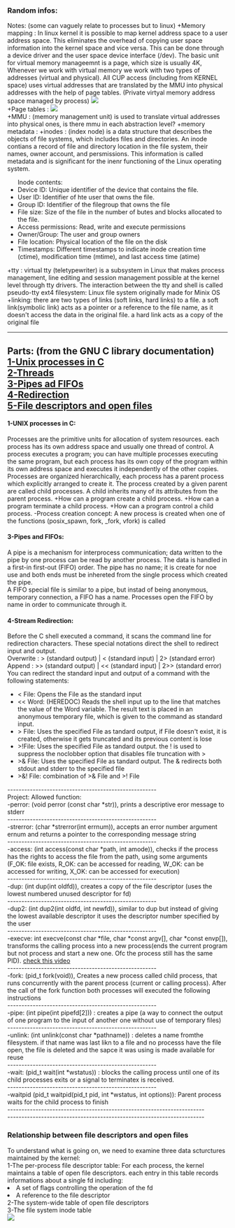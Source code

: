 <h3>Random infos: </h3>
Notes: (some can vaguely relate to processes but to linux)
+Memory mapping : In linux kernel it is possible to map kernel address space to a user address space. This eliminates the overhead of copying user space information into the kernel space and vice versa. This can be done through a device driver and the user space device interface (/dev).
The basic unit for virtual memory manageemnt is a page, which size is usually 4K, Whenever we work with virtual memory we work with two types of addresses (virtual and physical). All CUP access (including from KERNEL space) uses virtual addresses that are translated by the MMU into physical addresses with the help of page tables. (Private virtyal memory address space managed by process) 
<img src="./learning_materiels/mmu.png"><br>
+Page tables : 
<img src="./learning_materiels/page.png"><br>
+MMU : (memory management unit) is used to translate virtual addresses into physical ones, is there mmu in each abstraction level? 
+memory metadata : 
+inodes : (index node) is a data structure that describes the objects of file systems, which includes files and directories. An inode contians a record of file and directory location in the file system, their names, owner account, and persmissions. This information is called metadata and is significant for the inenr functioning of the Linux operating system.
<ul>
Inode contents:
	<li>Device ID: Unique identifier of the device that contains the file.</li>
	<li>User ID: Identifier of hte user that owns the file. </li>
	<li>Group ID: Identifier of the filegroup that owns the file</li>
	<li>File size: Size of the file in the number of butes and blocks allocated to the file.</li>
	<li>Access permissions: Read, write and execute permissions</li>
	<li>Owner/Group: The user and group owners</lI>
	<li>File location: Physical location of the file on the disk</li>
	<li>Timestamps: Different timestamps to indicate inode creation time (ctime), modification time (mtime), and last access time (atime) </li> 
</ul>
+tty : virtual tty (teletypewriter) is a subsystem in Linux that makes process management, line editing and session management possible at the kernel level through tty drivers. The interaction between the tty and shell is called pseudo-tty
ext4 filesystem: Linux file system originally made for Minix OS
+linking: there are two types of links (soft links, hard links) to a file. a soft link(symbolic link) acts as a pointer or a reference to the file name, as it doesn't access the data in the original file. a hard link acts as a copy of the original file

************************************************************************************************************************************************************************************************************************************************************
Parts: (from the GNU C library documentation)<br>
<a href="#processes">1-Unix processes in C</a><br>
<a href="#threads">2-Threads</a><br>
<a href="#pipes">3-Pipes ad FIFOs</a><br>
<a href="#redirection">4-Redirection</a><br>
<a href="#file_descriptors">5-File descriptors and open files</a>
------------------------------

<h4 id="processes">1-UNIX processes in C: </h4>
<p>
Processes are the primitive units for allocation of system resources. each process has its own address space and usually one thread of control. A process executes a program; you can have multiple processes executing the same program, but each process has its own copy of the program within its own address space and executes it independently of the other copies.
Processes are organized hierarchically, each process has a parent process which explicitly arranged to create it. The process created by a given parent are called child processes. A child inherits many of its attributes from the parent process.
+How can a program create a child process.
+How can a program terminate a child process.
+How can a program control a child process.
	-Process creation concept: A new process is created when one of the functions (posix_spawn, fork, _fork, vfork) is called
</p>
<h4 id="pipes">3-Pipes and FIFOs: </h4>
A pipe is a mechanism for interprocess communication; data written to the pipe by one process can be read by another process. The data is handled in a first-in first-out (FIFO) order. The pipe has no name; it is create for noe use and both ends must be inhereted from the single process which created the pipe.<br>
A FIFO special file is similar to a pipe, but instad of being anonymous, temporary connection, a FIFO has a name. Processes open the FIFO by name in order to communicate through it.<br>
<h4 id="redirection">4-Stream Redirection:</h4>
Before the C shell executed a command, it scans the command line for redirection characters. These special notations direct the shell to redirect input and output.<br>
Overwrite : > (standard output) | < (standard input) | 2> (standard error)<br>
Append	  : >> (standard output) | << (standard input) | 2>> (standard error)<br>
You can redirect the standard input and output of a command with the following statements:<br>
<ul>
	<li>< File: Opens the File as the standard input</li>
	<li><< Word: (HEREDOC) Reads the shell input up to the line that matches the value of the Word variable. The result text is placed in an anonymous temporary file, which is given to the command as standard input.</li>
	<li>> File: Uses the specified File as tandard output, if File doesn't exist, it is created, otherwise it gets truncated and its previous content is lose</li>
	<li>>!File: Uses the specified File as tandard output. the ! is used to suppress the noclobber option that disables file truncation with > </li>
	<li>>& File: Uses the specified File as tandard output. The & redirects both stdout and stderr to the specified file</li>
	<li>>&! File: combination of >& File and >! File</li>
</ul>
-----------------------------------------------------<br>
Project: Allowed function: <br>
-perror: (void perror (const char *str)), prints a descriptive eror message to stderr <br>
-----------------------------------------------------<br>
-strerror: (char *strerror(int errnum)), accepts an error number argument ernum and returns a pointer to the corresponding message string <br>
-----------------------------------------------------<br>
-access: (int access(const char *path, int amode)), checks if the process has the rights to access the file from the path, using some arguments (F_OK: file exists, R_OK: can be accessed for reading, W_OK: can be accessed for writing, X_OK: can be accessed for execution) <br>
-----------------------------------------------------<br>
-dup: (int dup(int oldfd)), creates a copy of the file descriptor (uses the lowest numbered unused descriptor for fd)<br>
-----------------------------------------------------<br>
-dup2: (int dup2(int oldfd, int newfd)), similar to dup but instead of giving the lowest available descriptor it uses the descriptor number specified by the user<br>
-----------------------------------------------------<br>
-execve: int execve(const char *file, char *const argv[], char *const envp[]), transforms the calling process into a new process(ends the current program but not process and start a new one. Ofc the process still has the same PID). <a href="https://www.youtube.com/watch?v=iq7puCxsgHQ" target="_blank">check this video</a><br>
-----------------------------------------------------<br>
-fork: (pid_t fork(void)), Creates a new process called child process, that runs concurrently with the parent process (current or calling process). After the call of the fork function both processes will executed the following instructions<br>
-----------------------------------------------------<br>
-pipe: (int pipe(int pipefd[2])) : creates a pipe (a way to connect the output of one program to the input of another one without use of temporary files) <br> 
-----------------------------------------------------<br>
-unlink: (int unlink(const char *pathname)) : deletes a name fromthe filesystem. if that name was last likn to a file and no processs have the file open, the file is deleted and the sapce it was using is made available for reuse <br>
-----------------------------------------------------<br>
-wait: (pid_t wait(int *wstatus)) : blocks the calling process until one of its child processes exits or a signal to terminatex is received.<br>
-----------------------------------------------------<br>
-waitpid (pid_t waitpid(pid_t pid, int *wstatus, int options)): Parent process waits for the child process to finish<br>
----------------------------------------------------------------------<br>
----------------------------------------------------------------------<br>
<h3>Relationship between file descriptors and open files</h3>
To understand what is going on, we need to examine three data scturctures maintained by the kernel: <br>
1-The per-process file descriptor table: For each process, the kernel maintains a table of open file descriptors. each entry in this table records informations about a single fd including: <br>
<li>A set of flags controlling the operation of the fd</li>
<li>A reference to the file descriptor</li>
2-The system-wide table of open file descriptors<br>
3-The file system inode table<br>
<img src="./learning_materiels/filedes.png"><br>